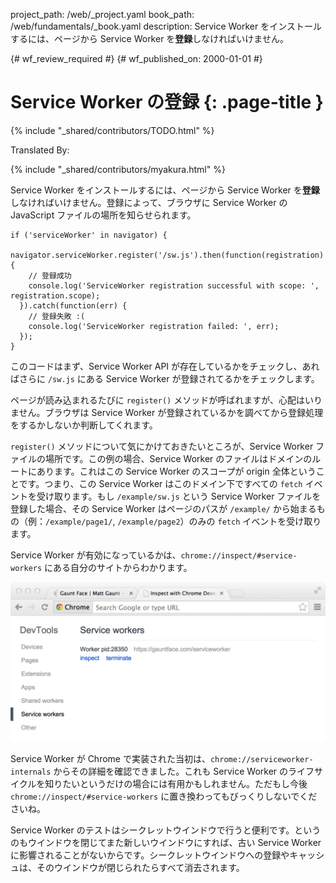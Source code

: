 project_path: /web/_project.yaml
book_path: /web/fundamentals/_book.yaml
description: Service Worker をインストールするには、ページから Service Worker を**登録**しなければいけません。

{# wf_review_required #}
{# wf_published_on: 2000-01-01 #}

# Service Worker の登録 {: .page-title }

{% include "_shared/contributors/TODO.html" %}


Translated By: 

{% include "_shared/contributors/myakura.html" %}



<p class="intro">Service Worker をインストールするには、ページから Service Worker を<strong>登録</strong>しなければいけません。登録によって、ブラウザに Service Worker の JavaScript ファイルの場所を知らせられます。


    if ('serviceWorker' in navigator) {
      navigator.serviceWorker.register('/sw.js').then(function(registration) {
        // 登録成功
        console.log('ServiceWorker registration successful with scope: ', registration.scope);
      }).catch(function(err) {
        // 登録失敗 :(
        console.log('ServiceWorker registration failed: ', err);
      });
    }
    

このコードはまず、Service Worker API が存在しているかをチェックし、あればさらに `/sw.js` にある Service Worker が登録されてるかをチェックします。

ページが読み込まれるたびに `register()` メソッドが呼ばれますが、心配はいりません。ブラウザは Service Worker が登録されているかを調べてから登録処理をするかしないか判断してくれます。

`register()` メソッドについて気にかけておきたいところが、Service Worker ファイルの場所です。この例の場合、Service Worker のファイルはドメインのルートにあります。これはこの Service Worker のスコープが origin 全体ということです。つまり、この Service Worker はこのドメイン下ですべての `fetch` イベントを受け取ります。もし `/example/sw.js` という Service Worker ファイルを登録した場合、その Service Worker はページのパスが `/example/` から始まるもの（例：`/example/page1/`, `/example/page2`）のみの `fetch` イベントを受け取ります。

Service Worker が有効になっているかは、`chrome://inspect/#service-workers` にある自分のサイトからわかります。

![Service Worker の調査](images/sw-chrome-inspect.png)

Service Worker が Chrome で実装された当初は、`chrome://serviceworker-internals` からその詳細を確認できました。これも Service Worker のライフサイクルを知りたいというだけの場合には有用かもしれません。ただもし今後 `chrome://inspect/#service-workers` に置き換わってもびっくりしないでくださいね。

Service Worker のテストはシークレットウインドウで行うと便利です。というのもウインドウを閉じてまた新しいウインドウにすれば、古い Service Worker に影響されることがないからです。シークレットウインドウへの登録やキャッシュは、そのウインドウが閉じられたらすべて消去されます。
